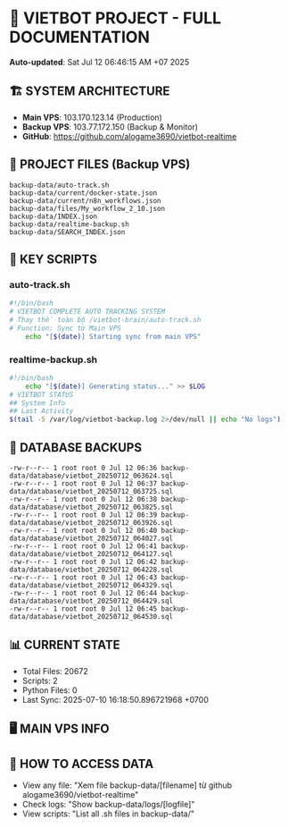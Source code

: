 # 🤖 VIETBOT PROJECT - FULL DOCUMENTATION
**Auto-updated**: Sat Jul 12 06:46:15 AM +07 2025

## 🏗️ SYSTEM ARCHITECTURE
- **Main VPS**: 103.170.123.14 (Production)
- **Backup VPS**: 103.77.172.150 (Backup & Monitor)
- **GitHub**: https://github.com/alogame3690/vietbot-realtime

## 📁 PROJECT FILES (Backup VPS)
```
backup-data/auto-track.sh
backup-data/current/docker-state.json
backup-data/current/n8n_workflows.json
backup-data/files/My_workflow_2_10.json
backup-data/INDEX.json
backup-data/realtime-backup.sh
backup-data/SEARCH_INDEX.json
```

## 🔧 KEY SCRIPTS
### auto-track.sh
```bash
#!/bin/bash
# VIETBOT COMPLETE AUTO TRACKING SYSTEM
# Thay thế toàn bộ /vietbot-brain/auto-track.sh
# Function: Sync từ Main VPS
    echo "[$(date)] Starting sync from main VPS"
```
### realtime-backup.sh
```bash
#!/bin/bash
    echo "[$(date)] Generating status..." >> $LOG
# VIETBOT STATUS
## System Info
## Last Activity
$(tail -5 /var/log/vietbot-backup.log 2>/dev/null || echo "No logs")
```

## 💾 DATABASE BACKUPS
```
-rw-r--r-- 1 root root 0 Jul 12 06:36 backup-data/database/vietbot_20250712_063624.sql
-rw-r--r-- 1 root root 0 Jul 12 06:37 backup-data/database/vietbot_20250712_063725.sql
-rw-r--r-- 1 root root 0 Jul 12 06:38 backup-data/database/vietbot_20250712_063825.sql
-rw-r--r-- 1 root root 0 Jul 12 06:39 backup-data/database/vietbot_20250712_063926.sql
-rw-r--r-- 1 root root 0 Jul 12 06:40 backup-data/database/vietbot_20250712_064027.sql
-rw-r--r-- 1 root root 0 Jul 12 06:41 backup-data/database/vietbot_20250712_064127.sql
-rw-r--r-- 1 root root 0 Jul 12 06:42 backup-data/database/vietbot_20250712_064228.sql
-rw-r--r-- 1 root root 0 Jul 12 06:43 backup-data/database/vietbot_20250712_064329.sql
-rw-r--r-- 1 root root 0 Jul 12 06:44 backup-data/database/vietbot_20250712_064429.sql
-rw-r--r-- 1 root root 0 Jul 12 06:45 backup-data/database/vietbot_20250712_064530.sql
```

## 📊 CURRENT STATE
- Total Files: 20672
- Scripts: 2
- Python Files: 0
- Last Sync: 2025-07-10 16:18:50.896721968 +0700

## 🖥️ MAIN VPS INFO


## 🚨 HOW TO ACCESS DATA
- View any file: "Xem file backup-data/[filename] từ github alogame3690/vietbot-realtime"
- Check logs: "Show backup-data/logs/[logfile]"
- View scripts: "List all .sh files in backup-data/"
